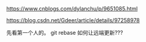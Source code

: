 https://www.cnblogs.com/dylanchu/p/9651085.html

https://blog.csdn.net/Gdeer/article/details/97258978

先看第一个人的。
git rebase 如何让远端更新???